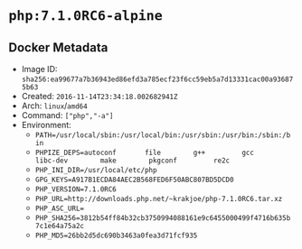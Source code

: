# `php:7.1.0RC6-alpine`

## Docker Metadata

- Image ID: `sha256:ea99677a7b36943ed86efd3a785ecf23f6cc59eb5a7d13331cac00a936875b63`
- Created: `2016-11-14T23:34:18.002682941Z`
- Arch: `linux`/`amd64`
- Command: `["php","-a"]`
- Environment:
  - `PATH=/usr/local/sbin:/usr/local/bin:/usr/sbin:/usr/bin:/sbin:/bin`
  - `PHPIZE_DEPS=autoconf 		file 		g++ 		gcc 		libc-dev 		make 		pkgconf 		re2c`
  - `PHP_INI_DIR=/usr/local/etc/php`
  - `GPG_KEYS=A917B1ECDA84AEC2B568FED6F50ABC807BD5DCD0`
  - `PHP_VERSION=7.1.0RC6`
  - `PHP_URL=http://downloads.php.net/~krakjoe/php-7.1.0RC6.tar.xz`
  - `PHP_ASC_URL=`
  - `PHP_SHA256=3812b54ff84b32cb3750994088161e9c6455000499f4716b635b7c1e64a75a2c`
  - `PHP_MD5=26bb2d5dc690b3463a0fea3d71fcf935`
